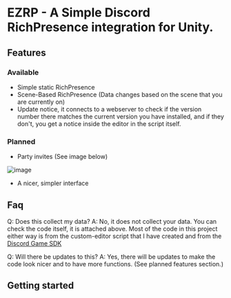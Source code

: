 # EZRP - A Simple Discord RichPresence integration for Unity.

## Features
### Available
- Simple static RichPresence
- Scene-Based RichPresence (Data changes based on the scene that you are currently on)
- Update notice, it connects to a webserver to check if the version number there matches the current version you have installed, and if they don't, you get a notice inside the editor in the script itself.
### Planned 
- Party invites (See image below)

![image](https://github.com/andrasdaradici/ezrp/assets/90605554/8b7ba6d8-63f6-497f-9c28-ba65d8c27046)
- A nicer, simpler interface

## Faq
Q: Does this collect my data?
A: No, it does not collect your data. You can check the code itself, it is attached above. Most of the code in this project either way is from the custom-editor script that I have created and from the [Discord Game SDK](https://discord.com/developers/docs/game-sdk/sdk-starter-guide)

Q: Will there be updates to this?
A: Yes, there will be updates to make the code look nicer and to have more functions. (See planned features section.)

## Getting started
